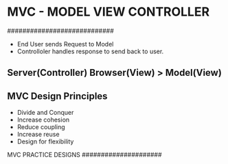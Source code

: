 
# MVC - MODEL VIEW CONTROLLER 
############################
- End User sends Request to Model 
- Controlloler handles response to send back to user.

## Server(Controller)  Browser(View) > Model(View)


## MVC Design Principles
- Divide and Conquer 
- Increase cohesion 
- Reduce coupling
- Increase reuse
- Design for flexibility


MVC PRACTICE DESIGNS 
#####################
